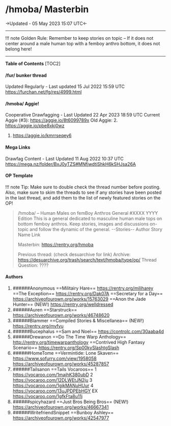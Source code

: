 # /hmoba/ Masterbin
->Updated - 05 May 2023 15:07 UTC<-
***
!!! note Golden Rule: 
	Remember to keep stories on topic – If it does not center around a male human top with a femboy anthro bottom, it does not belong here!
***
**Table of Contents**
[TOC2]
#### /fur/ bunker thread
Updated Regularly - Last updated 15 Jul 2022 15:59 UTC
	https://furchan.net/fg/res/4999.html
#### /hmoba/ Aggie!
Cooperative Drawfagging - Last Updated 22 Apr 2023 18:59 UTC
Current Aggie (#3): https://aggie.io/8t6099789x
Old Aggie:
2. https://aggie.io/pbe8xkj0wz
1. https://aggie.io/kmrrseqey6
#### Mega Links
Drawfag Content - Last Updated  11 Aug 2022 10:37 UTC
https://mega.nz/folder/BxJ0yTZS#MNfjwdtiShkH6kSHJsa26A
#### OP Template
!!! note Tip:
	Make sure to double check the thread number before posting. Also, make sure to skim the threads to see if any stories have been posted in the last thread, and add them to the list of newly featured stories on the OP!
>/hmoba/ – Human Males on femBoy Anthros General #XXXX
>YYYY Edition
>This is a general dedicated to masculine human male tops on bottom femboy anthros. Keep stories, images and discussions on-topic and follow the dynamic of the general.
> --Stories--
>Author
>Story Name
>Link
>
>Masterbin: https://rentry.org/hmoba
>
>Previous thread: (check desuarchive for link)
>Archive: https://desuarchive.org/trash/search/text/hmoba/type/op/
>Thread Question: ????
#### Authors
1. ######Anonymous
	==Militairy Hare==
https://rentry.org/miliharey 
	==The Exception== 
https://rentry.org/Dak07A
	==Secretary for a Day==
https://archiveofourown.org/works/15763029
	==Anon the Jade Hunter== (NEW!)
https://rentry.org/welldressed
2. ######Auren
==Starstruck==
https://archiveofourown.org/works/46748620
3. ######Blammer 
	==Compiled Stories & Miscellanea== (NEW!)
https://rentry.org/mvfvu
4. ######Bucephalus
	==Sam and Noel==
https://controlc.com/30aaba4d
5. ######Drewanon
	==Do The Time Warp Anthology==
http://rentry.org/timewarpanthology
	==Contrived High Fantasy Scenario==
https://rentry.org/Sp00kySlashtgSlash
6. ######HomeTome
	==Vermintide: Lone Skaven==
https://www.sofurry.com/view/1958058
https://archiveofourown.org/works/45287857
7. ######Tailsanon
	==Tails Vocaroos==
1 https://vocaroo.com/1majhK380ubD
2 https://vocaroo.com/12DLWEtJN2ju
3 https://vocaroo.com/1gjkMANuHUur
4 https://vocaroo.com/13uJPDPEbHGY
EX https://vocaroo.com/1gfkFta8u11j
8. ######spicyhazard
	==Just Bros Being Bros== (NEW!)
https://archiveofourown.org/works/46667341 
9. ######WritefriendSnippet
	==Bunboy Ashley==
https://archiveofourown.org/works/42547977